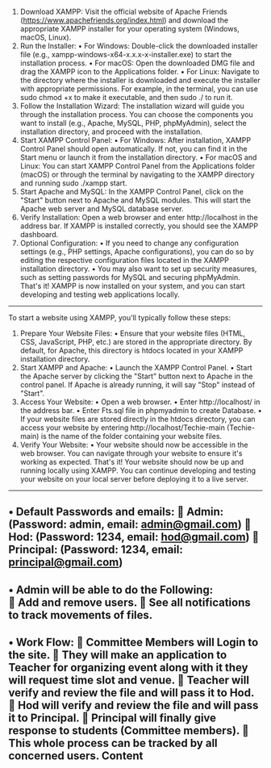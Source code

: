 1.	Download XAMPP: Visit the official website of Apache Friends (https://www.apachefriends.org/index.html) and download the appropriate XAMPP installer for your operating system (Windows, macOS, Linux).
2.	Run the Installer:
•	For Windows: Double-click the downloaded installer file (e.g., xampp-windows-x64-x.x.x-x-installer.exe) to start the installation process.
•	For macOS: Open the downloaded DMG file and drag the XAMPP icon to the Applications folder.
•	For Linux: Navigate to the directory where the installer is downloaded and execute the installer with appropriate permissions. For example, in the terminal, you can use sudo chmod +x <installer-filename> to make it executable, and then sudo ./<installer-filename> to run it.
3.	Follow the Installation Wizard: The installation wizard will guide you through the installation process. You can choose the components you want to install (e.g., Apache, MySQL, PHP, phpMyAdmin), select the installation directory, and proceed with the installation.
4.	Start XAMPP Control Panel:
•	For Windows: After installation, XAMPP Control Panel should open automatically. If not, you can find it in the Start menu or launch it from the installation directory.
•	For macOS and Linux: You can start XAMPP Control Panel from the Applications folder (macOS) or through the terminal by navigating to the XAMPP directory and running sudo ./xampp start.
5.	Start Apache and MySQL: In the XAMPP Control Panel, click on the "Start" button next to Apache and MySQL modules. This will start the Apache web server and MySQL database server.
6.	Verify Installation: Open a web browser and enter http://localhost in the address bar. If XAMPP is installed correctly, you should see the XAMPP dashboard.
7.	Optional Configuration:
•	If you need to change any configuration settings (e.g., PHP settings, Apache configurations), you can do so by editing the respective configuration files located in the XAMPP installation directory.
•	You may also want to set up security measures, such as setting passwords for MySQL and securing phpMyAdmin.
That's it! XAMPP is now installed on your system, and you can start developing and testing web applications locally.
------------------------------------------------------------------------------------------------------------------------------

To start a website using XAMPP, you'll typically follow these steps:
1.	Prepare Your Website Files:
•	Ensure that your website files (HTML, CSS, JavaScript, PHP, etc.) are stored in the appropriate directory. By default, for Apache, this directory is htdocs located in your XAMPP installation directory.
2.	Start XAMPP and Apache:
•	Launch the XAMPP Control Panel.
•	Start the Apache server by clicking the "Start" button next to Apache in the control panel. If Apache is already running, it will say "Stop" instead of "Start".
3.	Access Your Website:
•	Open a web browser.
•	Enter http://localhost/ in the address bar.
•	Enter Fts.sql file in phpmyadmin to create Database.
•	If your website files are stored directly in the htdocs directory, you can access your website by entering http://localhost/Techie-main (Techie-main) is the name of the folder containing your website files.
4.	Verify Your Website:
•	Your website should now be accessible in the web browser. You can navigate through your website to ensure it's working as expected.
That's it! Your website should now be up and running locally using XAMPP. You can continue developing and testing your website on your local server before deploying it to a live server.
---------------------------------------------------------------------------------------------------------------


•	Default Passwords and emails:
	Admin: (Password: admin, email: admin@gmail.com)
	Hod: (Password: 1234, email: hod@gmail.com)
	Principal: (Password: 1234, email: principal@gmail.com)
------------------------------------------------------------

•	Admin will be able to do the Following:  
	Add and remove users.
	See all notifications to track movements of files.
--------------------------------------------------------------------------------------------

•	Work Flow: 
	Committee Members will Login to the site.
	They will make an application to Teacher for organizing event along with it they will request time slot and venue.
	Teacher will verify and review the file and will pass it to Hod.
	Hod will verify and review the file and will pass it to Principal.
	Principal will finally give response to students (Committee members).
	This whole process can be tracked by all concerned users.
Content
------------------------------------------------------------------------------------------------------
